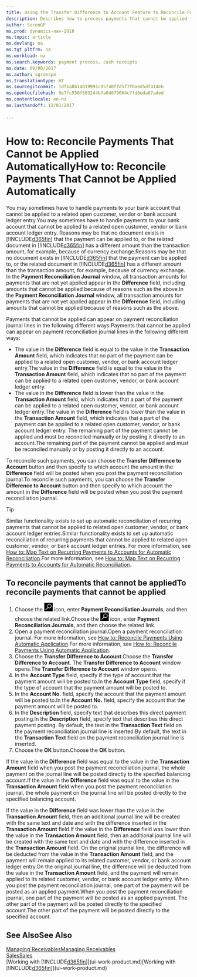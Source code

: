 ```yaml
---
title: Using the Transfer Difference to Account Feature to Reconcile Payments '
description: Describes how to process payments that cannot be applied to a document, for example, when an exchange rate causes amounts to differ.
author: SorenGP
ms.prod: dynamics-nav-2018
ms.topic: article
ms.devlang: na
ms.tgt_pltfrm: na
ms.workload: na
ms.search.keywords: payment process, cash receipts
ms.date: 09/08/2017
ms.author: sgroespe
ms.translationtype: HT
ms.sourcegitcommit: 1dfba8b14019991c95f40ffd5f7fbaed5df414eb
ms.openlocfilehash: 9e7fc550f503244b7a04079664c7fd6eda87aded
ms.contentlocale: en-nz
ms.lasthandoff: 12/01/2017

---
```

# <a name="how-to-reconcile-payments-that-cannot-be-applied-automatically"></a><span data-ttu-id="583ab-103">How to: Reconcile Payments That Cannot be Applied Automatically</span><span class="sxs-lookup"><span data-stu-id="583ab-103">How to: Reconcile Payments That Cannot be Applied Automatically</span></span>
<span data-ttu-id="583ab-104">You may sometimes have to handle payments to your bank account that cannot be applied to a related open customer, vendor or bank account ledger entry.</span><span class="sxs-lookup"><span data-stu-id="583ab-104">You may sometimes have to handle payments to your bank account that cannot be applied to a related open customer, vendor or bank account ledger entry.</span></span> <span data-ttu-id="583ab-105">Reasons may be that no document exists in [!INCLUDE[d365fin](includes/d365fin_md.md)] that the payment can be applied to, or the related document in [!INCLUDE[d365fin](includes/d365fin_md.md)] has a different amount than the transaction amount, for example, because of currency exchange.</span><span class="sxs-lookup"><span data-stu-id="583ab-105">Reasons may be that no document exists in [!INCLUDE[d365fin](includes/d365fin_md.md)] that the payment can be applied to, or the related document in [!INCLUDE[d365fin](includes/d365fin_md.md)] has a different amount than the transaction amount, for example, because of currency exchange.</span></span> <span data-ttu-id="583ab-106">In the **Payment Reconciliation Journal** window, all transaction amounts for payments that are not yet applied appear in the **Difference** field, including amounts that cannot be applied because of reasons such as the above.</span><span class="sxs-lookup"><span data-stu-id="583ab-106">In the **Payment Reconciliation Journal** window, all transaction amounts for payments that are not yet applied appear in the **Difference** field, including amounts that cannot be applied because of reasons such as the above.</span></span>

<span data-ttu-id="583ab-107">Payments that cannot be applied can appear on payment reconciliation journal lines in the following different ways:</span><span class="sxs-lookup"><span data-stu-id="583ab-107">Payments that cannot be applied can appear on payment reconciliation journal lines in the following different ways:</span></span>

* <span data-ttu-id="583ab-108">The value in the **Difference** field is equal to the value in the **Transaction Amount** field, which indicates that no part of the payment can be applied to a related open customer, vendor, or bank account ledger entry.</span><span class="sxs-lookup"><span data-stu-id="583ab-108">The value in the **Difference** field is equal to the value in the **Transaction Amount** field, which indicates that no part of the payment can be applied to a related open customer, vendor, or bank account ledger entry.</span></span>
* <span data-ttu-id="583ab-109">The value in the **Difference** field is lower than the value in the **Transaction Amount** field, which indicates that a part of the payment can be applied to a related open customer, vendor, or bank account ledger entry.</span><span class="sxs-lookup"><span data-stu-id="583ab-109">The value in the **Difference** field is lower than the value in the **Transaction Amount** field, which indicates that a part of the payment can be applied to a related open customer, vendor, or bank account ledger entry.</span></span> <span data-ttu-id="583ab-110">The remaining part of the payment cannot be applied and must be reconciled manually or by posting it directly to an account.</span><span class="sxs-lookup"><span data-stu-id="583ab-110">The remaining part of the payment cannot be applied and must be reconciled manually or by posting it directly to an account.</span></span>

<span data-ttu-id="583ab-111">To reconcile such payments, you can choose the **Transfer Difference to Account** button and then specify to which account the amount in the **Difference** field will be posted when you post the payment reconciliation journal.</span><span class="sxs-lookup"><span data-stu-id="583ab-111">To reconcile such payments, you can choose the **Transfer Difference to Account** button and then specify to which account the amount in the **Difference** field will be posted when you post the payment reconciliation journal.</span></span>

> [!TIP]  
>   <span data-ttu-id="583ab-112">Similar functionality exists to set up automatic reconciliation of recurring payments that cannot be applied to related open customer, vendor, or bank account ledger entries.</span><span class="sxs-lookup"><span data-stu-id="583ab-112">Similar functionality exists to set up automatic reconciliation of recurring payments that cannot be applied to related open customer, vendor, or bank account ledger entries.</span></span> <span data-ttu-id="583ab-113">For more information, see [How to: Map Text on Recurring Payments to Accounts for Automatic Reconciliation](receivables-how-map-text-recurring-payments-accounts-auto-reconcilliation.md).</span><span class="sxs-lookup"><span data-stu-id="583ab-113">For more information, see [How to: Map Text on Recurring Payments to Accounts for Automatic Reconciliation](receivables-how-map-text-recurring-payments-accounts-auto-reconcilliation.md).</span></span>

## <a name="to-reconcile-payments-that-cannot-be-applied"></a><span data-ttu-id="583ab-114">To reconcile payments that cannot be applied</span><span class="sxs-lookup"><span data-stu-id="583ab-114">To reconcile payments that cannot be applied</span></span>
1. <span data-ttu-id="583ab-115">Choose the ![Search for Page or Report](media/ui-search/search_small.png "Search for Page or Report icon") icon, enter **Payment Reconciliation Journals**, and then choose the related link.</span><span class="sxs-lookup"><span data-stu-id="583ab-115">Choose the ![Search for Page or Report](media/ui-search/search_small.png "Search for Page or Report icon") icon, enter **Payment Reconciliation Journals**, and then choose the related link.</span></span>
2. <span data-ttu-id="583ab-116">Open a payment reconciliation journal.</span><span class="sxs-lookup"><span data-stu-id="583ab-116">Open a payment reconciliation journal.</span></span> <span data-ttu-id="583ab-117">For more information, see [How to: Reconcile Payments Using Automatic Application](receivables-how-reconcile-payments-auto-application.md).</span><span class="sxs-lookup"><span data-stu-id="583ab-117">For more information, see [How to: Reconcile Payments Using Automatic Application](receivables-how-reconcile-payments-auto-application.md).</span></span>
3. <span data-ttu-id="583ab-118">Choose the **Transfer Difference to Account**.</span><span class="sxs-lookup"><span data-stu-id="583ab-118">Choose the **Transfer Difference to Account**.</span></span> <span data-ttu-id="583ab-119">The **Transfer Difference to Account** window opens.</span><span class="sxs-lookup"><span data-stu-id="583ab-119">The **Transfer Difference to Account** window opens.</span></span>
4. <span data-ttu-id="583ab-120">In the **Account Type** field, specify if the type of account that the payment amount will be posted to.</span><span class="sxs-lookup"><span data-stu-id="583ab-120">In the **Account Type** field, specify if the type of account that the payment amount will be posted to.</span></span>
5. <span data-ttu-id="583ab-121">In the **Account No.** field, specify the account that the payment amount will be posted to.</span><span class="sxs-lookup"><span data-stu-id="583ab-121">In the **Account No.** field, specify the account that the payment amount will be posted to.</span></span>
6. <span data-ttu-id="583ab-122">In the **Description** field, specify text that describes this direct payment posting.</span><span class="sxs-lookup"><span data-stu-id="583ab-122">In the **Description** field, specify text that describes this direct payment posting.</span></span> <span data-ttu-id="583ab-123">By default, the text in the **Transaction Text** field on the payment reconciliation journal line is inserted.</span><span class="sxs-lookup"><span data-stu-id="583ab-123">By default, the text in the **Transaction Text** field on the payment reconciliation journal line is inserted.</span></span>
7. <span data-ttu-id="583ab-124">Choose the **OK** button.</span><span class="sxs-lookup"><span data-stu-id="583ab-124">Choose the **OK** button.</span></span>

<span data-ttu-id="583ab-125">If the value in the **Difference** field was equal to the value in the **Transaction Amount** field when you post the payment reconciliation journal, the whole payment on the journal line will be posted directly to the specified balancing account.</span><span class="sxs-lookup"><span data-stu-id="583ab-125">If the value in the **Difference** field was equal to the value in the **Transaction Amount** field when you post the payment reconciliation journal, the whole payment on the journal line will be posted directly to the specified balancing account.</span></span>

<span data-ttu-id="583ab-126">If the value in the **Difference** field was lower than the value in the **Transaction Amount** field, then an additional journal line will be created with the same text and date and with the difference inserted in the **Transaction Amount** field.</span><span class="sxs-lookup"><span data-stu-id="583ab-126">If the value in the **Difference** field was lower than the value in the **Transaction Amount** field, then an additional journal line will be created with the same text and date and with the difference inserted in the **Transaction Amount** field.</span></span> <span data-ttu-id="583ab-127">On the original journal line, the difference will be deducted from the value in the **Transaction Amount** field, and the payment will remain applied to its related customer, vendor, or bank account ledger entry.</span><span class="sxs-lookup"><span data-stu-id="583ab-127">On the original journal line, the difference will be deducted from the value in the **Transaction Amount** field, and the payment will remain applied to its related customer, vendor, or bank account ledger entry.</span></span> <span data-ttu-id="583ab-128">When you post the payment reconciliation journal, one part of the payment will be posted as an applied payment.</span><span class="sxs-lookup"><span data-stu-id="583ab-128">When you post the payment reconciliation journal, one part of the payment will be posted as an applied payment.</span></span> <span data-ttu-id="583ab-129">The other part of the payment will be posted directly to the specified account.</span><span class="sxs-lookup"><span data-stu-id="583ab-129">The other part of the payment will be posted directly to the specified account.</span></span>

## <a name="see-also"></a><span data-ttu-id="583ab-130">See Also</span><span class="sxs-lookup"><span data-stu-id="583ab-130">See Also</span></span>
[<span data-ttu-id="583ab-131">Managing Receivables</span><span class="sxs-lookup"><span data-stu-id="583ab-131">Managing Receivables</span></span>](receivables-manage-receivables.md)  
[<span data-ttu-id="583ab-132">Sales</span><span class="sxs-lookup"><span data-stu-id="583ab-132">Sales</span></span>](sales-manage-sales.md)  
<span data-ttu-id="583ab-133">[Working with [!INCLUDE[d365fin](includes/d365fin_md.md)]](ui-work-product.md)</span><span class="sxs-lookup"><span data-stu-id="583ab-133">[Working with [!INCLUDE[d365fin](includes/d365fin_md.md)]](ui-work-product.md)</span></span>

